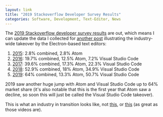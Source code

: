 ```yaml
---
layout: link
title: "2019 Stackoverflow Developer Survey Results"
categories: Software, Development, Text-Editor, News
---
```


The [2019 Stackoverflow developer survey results](https://insights.stackoverflow.com/survey/2019#development-environments-and-tools) are out, which means I can update the data I collected for [another post](/2019/04/01/professional-work-on-the-ipad-in-context/) illustrating the industry-wide takeover by the Electron-based text editors:

1. [2015](https://insights.stackoverflow.com/survey/2015#tech-editor): 2.8% combined, 2.8% Atom
2. [2016](https://insights.stackoverflow.com/survey/2016#technology-development-environments): 19.7% combined, 12.5% Atom, 7.2% Visual Studio Code
3. [2017](https://insights.stackoverflow.com/survey/2017#technology-_-most-popular-developer-environments-by-occupation): 39.6% combined, 17.3% Atom, 22.3% Visual Studio Code
4. [2018](https://insights.stackoverflow.com/survey/2018#technology-_-most-popular-development-environments): 52.9% combined, 18% Atom, 34.9% Visual Studio Code
5. [2019](https://insights.stackoverflow.com/survey/2019#development-environments-and-tools): 64% combined, 13.3% Atom, 50.7% Visual Studio Code

2019 saw another huge jump with Atom and Visual Studio Code up to 64% market share (it's also notable that this is the first year that Atom saw a decline, so soon this will just be called the Visual Studio Code takeover).

This is what an industry in transition looks like, not [this](https://www.youtube.com/watch?v=dItCj676GmA&list=PLqcaiHQwxA9jB-o-1-zmujxnbpaqwl9lV), or [this](https://www.youtube.com/watch?v=-ZpsliNmJLo) (as great as those videos are).
